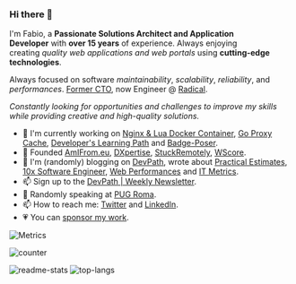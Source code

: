 ### Hi there 👋

I'm Fabio, a **Passionate Solutions Architect and Application Developer** with **over 15 years** of experience.
Always enjoying creating *quality web applications and web portals* using **cutting-edge technologies**.

Always focused on software *maintainability*, *scalability*, *reliability*, and *performances*. [Former CTO](https://devpath.pro/career/why-i-stepped-down-as-cto/),
now Engineer @ [Radical](https://radicalstorage.com).

*Constantly looking for opportunities and challenges to improve my skills while providing creative and high-quality solutions.*

- 🔭 I'm currently working on [Nginx & Lua Docker Container](https://github.com/fabiocicerchia/nginx-lua), [Go Proxy Cache](https://github.com/fabiocicerchia/go-proxy-cache), [Developer's Learning Path](https://github.com/fabiocicerchia/dev-learning-path) and [Badge-Poser](https://github.com/PUGX/badge-poser).
- 🦄 Founded [AmIFrom.eu](https://gum.co/amifromeu), [DXpertise](https://www.producthunt.com/@dxpertise_com), [StuckRemotely](https://buildforcovid19.io/stuckremotely/), [WScore](https://www.capterra.com/p/185260/WScore/).
- 📓 I'm (randomly) blogging on [DevPath](https://devpath.pro), wrote about [Practical Estimates](https://devpath.pro/project-management/practical-estimates/), [10x Software Engineer](https://leanpub.com/10xse), [Web Performances](https://leanpub.com/webperformances) and [IT Metrics](https://leanpub.com/itmetricsinreallife).
- 📫 Sign up to the [DevPath | Weekly Newsletter](https://www.getrevue.co/profile/devpath).
- 🎤 Randomly speaking at [PUG Roma](https://roma.grusp.org/?s=fabio+cicerchia).
- 📫 How to reach me: [Twitter](https://twitter.com/fabiocicerchia) and [LinkedIn](https://www.linkedin.com/in/fabiocicerchia/).
- 💗 You can [sponsor my work](https://github.com/sponsors/fabiocicerchia).

![Metrics](https://metrics.lecoq.io/fabiocicerchia?template=classic&isocalendar=1&languages=1&introduction=1&notable=1&achievements=1&isocalendar.duration=half-year&languages.limit=8&languages.sections=most-used&languages.colors=github&languages.threshold=0%25&languages.indepth=false&languages.recent.load=300&languages.recent.days=14&introduction.title=true&achievements.threshold=C&achievements.secrets=true&achievements.limit=0&notable.repositories=false&config.timezone=Europe%2FRome)

![counter](https://en5dh240q777k03.m.pipedream.net)

![readme-stats](https://github-readme-stats.vercel.app/api?username=fabiocicerchia)
![top-langs](https://github-readme-stats.vercel.app/api/top-langs/?username=fabiocicerchia&layout=compact)
